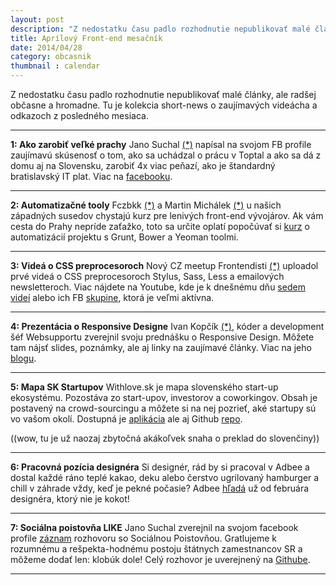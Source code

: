 ```yaml
---
layout: post
description: "Z nedostatku času padlo rozhodnutie nepublikovať malé články, ale radšej občasne a hromadne. Tu je …"
title: Aprílový Front-end mesačník
date: 2014/04/28
category: obcasnik
thumbnail : calendar
---
```


Z nedostatku času padlo rozhodnutie nepublikovať malé články, ale radšej občasne a hromadne.
Tu je kolekcia short-news o zaujímavých videácha a odkazoch z posledného mesiaca.

<!-- more -->

---

**1: Ako zarobiť veľké prachy**
Jano Suchal [(*)](http://bit.ly/1k27cmd) napísal na svojom FB profile zaujímavú skúsenosť o tom,
ako sa uchádzal o prácu v Toptal a ako sa dá z domu aj na Slovensku, zarobiť 4x viac peňazí, ako
je štandardný bratislavský IT plat. Viac na [facebooku](http://on.fb.me/1iuIZZf).

---

**2: Automatizačné tooly**
Fczbkk [(*)](http://bit.ly/1k26cOL) a Martin Michálek [(*)](http://bit.ly/1k26h5f) u našich
západných susedov chystajú kurz pre lenivých front-end vývojárov. Ak vám cesta do Prahy nepríde
zaťažko, toto sa určite oplatí popočúvať si [kurz](http://bit.ly/1iuK2bN) o automatizácií projektu
s Grunt, Bower a Yeoman toolmi.

---

**3: Videá o CSS preprocesoroch**
Nový CZ meetup Frontendisti [(*)](http://frontendisti.cz/) uploadol prvé videá o CSS preprocesoroch
Stylus, Sass, Less a emailových newsletteroch. Viac nájdete na Youtube, kde je k dnešnému dňu
[sedem videí](http://bit.ly/1iuKHdb) alebo ich FB [skupine](http://on.fb.me/1k27WaP), ktorá je
veľmi aktívna.

---

**4: Prezentácia o Responsive Designe**
Ivan Kopčík [(*)](http://bit.ly/1k28U72), kóder a development šéf Websupportu zverejnil svoju prednášku
o Responsive Design. Môžete tam nájsť slides, poznámky, ale aj linky na zaujímavé články. Viac na jeho
[blogu](http://bit.ly/1iuLCuf).

---

**5: Mapa SK Startupov**
Withlove.sk je mapa slovenského start-up ekosystému. Pozostáva zo start-upov, investorov a coworkingov.
Obsah je postavený na crowd-sourcingu a môžete si na nej pozrieť, aké startupy sú vo vašom okolí.
Dostupná je [aplikácia](http://bit.ly/1iuMajH) ale aj Github [repo](http://bit.ly/1iuMj6L).

((wow, tu je už naozaj zbytočná akákoľvek snaha o preklad do slovenčiny))

---

**6: Pracovná pozícia designéra**
Si designér, rád by si pracoval v Adbee a dostal každé ráno teplé kakao, deku alebo čerstvo ugrilovaný
hamburger a chill v záhrade vždy, keď je pekné počasie? Adbee [hľadá](http://bit.ly/1k23VTL) už od
februára designéra, ktorý nie je kokot!

---

**7: Sociálna poistovňa LIKE**
Jano Suchal zverejnil na svojom facebook profile [záznam](http://on.fb.me/1k24Cwq) rozhovoru so Sociálnou
Poistovňou. Gratlujeme k rozumnému a rešpekta-hodnému postoju štátnych zamestnancov SR a môžeme dodať len:
klobúk dole! Celý rozhovor je uverejnený na [Githube](http://bit.ly/1k2axSc).

---